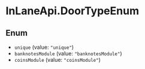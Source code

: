 # InLaneApi.DoorTypeEnum

## Enum

* `unique` (value: `"unique"`)
* `banknotesModule` (value: `"banknotesModule"`)
* `coinsModule` (value: `"coinsModule"`)
